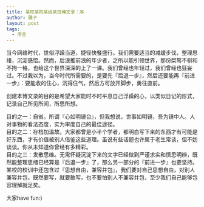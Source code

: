 ```yaml
---
title: 某校某院某级某班博文录：序
author: 骡子
layout: post
tags:
  - 序言
---
```


当今网络时代，世俗浮躁当道，捷径快餐盛行。我们需要适当的减缓步伐，整理思绪，沉淀感悟。然而，后浪推前浪的年少者，之所以能引领世界，那份桀骜不驯和不拘一格，也给这个世界深深的上了一课。我们曾经也年轻过，我们曾经也狂妄过。不过我以为，当今时代所需要的，是要先『后退一步』，然后还要能再『前进一步』：要能收的住心，沉得住气，然后方可放开脚步，勇往直前。

创建本博文录的目的是希望大家能时不时平息自己浮躁的心，以类似日记的形式，记录自己所见所闻，所思所想。

目的之一：自省。所谓『心如明镜台』，但我想说，世事如明镜，吾为镜中人。人对事物的看法态度，实为审度自己的最佳途径。<br>
目的之二：存档加温故。大家都曾是小半个学者，都明白写下来的东西才有可能是好东西，才有价值被别人借鉴这些道理。虽说有些话题也许属于老生常谈，但不妨谈谈。你从未知道你曾经有多精彩。<br>
目的之三：发散思维。无需怀疑沉淀下来的文字已经做到严谨求实和慎思明辨，既然能整理思绪已经算是『后退一步』了，那么另一部分的『前进一步』也要坚持。某校的校训中还包含过『思想自由，兼容并包』，我们要对自己思想自由，对别人兼容并包，既然要写，就要敢写，也不要怕别人不兼容并包，至少我们自己能够包容理解就足矣。

大家have fun:)
